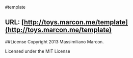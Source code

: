 #template

## URL: [http://toys.marcon.me/template](http://toys.marcon.me/template)



##License
Copyright 2013 Massimiliano Marcon.

Licensed under the MIT License